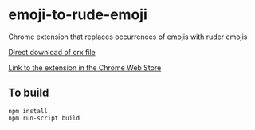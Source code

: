emoji-to-rude-emoji
=============

Chrome extension that replaces occurrences of emojis with ruder emojis

[Direct download of crx file](https://github.com/olane/emoji-to-rude-emoji/blob/master/build.crx?raw=true)

[Link to the extension in the Chrome Web Store](https://chrome.google.com/webstore/detail/emoji-to-rude-emoji/omiepfoefmglhhkfpcgacionpkmdpgmf)

To build
--------

```
npm install
npm run-script build
```
